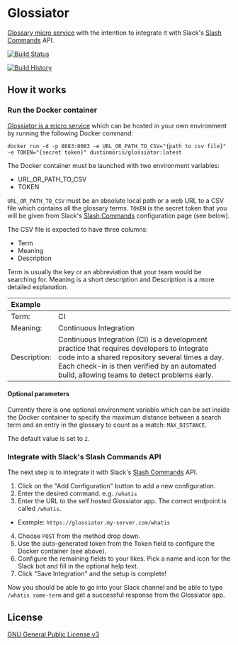 # Glossiator
[Glossary micro service](https://hub.docker.com/r/dustinmoris/glossiator/) with the intention to integrate it with Slack's [Slash Commands](https://api.slack.com/slash-commands) API.

[![Build Status](https://travis-ci.org/dustinmoris/Glossiator.svg)](https://travis-ci.org/dustinmoris/Glossiator)

[![Build History](https://buildstats.info/travisci/chart/dustinmoris/Glossiator)](https://travis-ci.org/dustinmoris/Glossiator/builds)

## How it works

### Run the Docker container

[Glossiator is a micro service](https://hub.docker.com/r/dustinmoris/glossiator/) which can be hosted in your own environment by running the following Docker command:

```
docker run -d -p 8083:8083 -e URL_OR_PATH_TO_CSV="{path to csv file}" -e TOKEN="{secret token}" dustinmoris/glossiator:latest
```

The Docker container must be launched with two environment variables:

- URL_OR_PATH_TO_CSV
- TOKEN

`URL_OR_PATH_TO_CSV` must be an absolute local path or a web URL to a CSV file which contains all the glossary terms. `TOKEN` is the secret token that you will be given from Slack's [Slash Commands](https://api.slack.com/slash-commands) configuration page (see below).

The CSV file is expected to have three columns:

- Term
- Meaning
- Description

Term is usually the key or an abbreviation that your team would be searching for. Meaning is a short description and Description is a more detailed explanation.

| Example | |
| :--- | :--- |
| Term: | CI |
| Meaning: | Continuous Integration |
| Description: | Continuous Integration (CI) is a development practice that requires developers to integrate code into a shared repository several times a day. Each check-in is then verified by an automated build, allowing teams to detect problems early. |

#### Optional parameters

Currently there is one optional environment variable which can be set inside the Docker container to specify the maximum distance between a search term and an entry in the glossary to count as a match: `MAX_DISTANCE`.

The default value is set to `2`.

### Integrate with Slack's Slash Commands API

The next step is to integrate it with Slack's [Slash Commands](https://api.slack.com/slash-commands) API.

1. Click on the "Add Configuration" button to add a new configuration.
2. Enter the desired command. e.g. `/whatis`
3. Enter the URL to the self hosted Glossiator app. The correct endpoint is called `/whatis`.
  - Example: `https://glossiator.my-server.com/whatis`
4. Choose `POST` from the method drop down.
5. Use the auto-generated token from the Token field to configure the Docker container (see above).
6. Configure the remaining fields to your likes. Pick a name and icon for the Slack bot and fill in the optional help text.
7. Click "Save Integration" and the setup is complete!

Now you should be able to go into your Slack channel and be able to type `/whatis some-term` and get a successful response from the Glossiator app.

## License

[GNU General Public License v3](https://raw.githubusercontent.com/dustinmoris/Glossiator/master/LICENSE)
